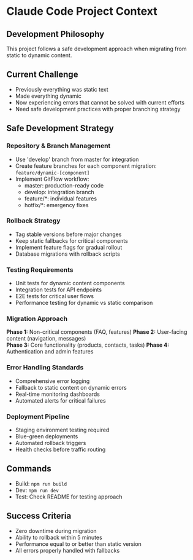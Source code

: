 # Claude Code Project Context

## Development Philosophy
This project follows a safe development approach when migrating from static to dynamic content.

## Current Challenge
- Previously everything was static text
- Made everything dynamic 
- Now experiencing errors that cannot be solved with current efforts
- Need safe development practices with proper branching strategy

## Safe Development Strategy

### Repository & Branch Management
- Use 'develop' branch from master for integration
- Create feature branches for each component migration: `feature/dynamic-[component]`
- Implement GitFlow workflow:
  * master: production-ready code
  * develop: integration branch  
  * feature/*: individual features
  * hotfix/*: emergency fixes

### Rollback Strategy
- Tag stable versions before major changes
- Keep static fallbacks for critical components
- Implement feature flags for gradual rollout
- Database migrations with rollback scripts

### Testing Requirements
- Unit tests for dynamic content components
- Integration tests for API endpoints
- E2E tests for critical user flows
- Performance testing for dynamic vs static comparison

### Migration Approach
**Phase 1:** Non-critical components (FAQ, features)
**Phase 2:** User-facing content (navigation, messages)  
**Phase 3:** Core functionality (products, contacts, tasks)
**Phase 4:** Authentication and admin features

### Error Handling Standards
- Comprehensive error logging
- Fallback to static content on dynamic errors
- Real-time monitoring dashboards
- Automated alerts for critical failures

### Deployment Pipeline
- Staging environment testing required
- Blue-green deployments
- Automated rollback triggers
- Health checks before traffic routing

## Commands
- Build: `npm run build`
- Dev: `npm run dev`
- Test: Check README for testing approach

## Success Criteria
- Zero downtime during migration
- Ability to rollback within 5 minutes
- Performance equal to or better than static version
- All errors properly handled with fallbacks